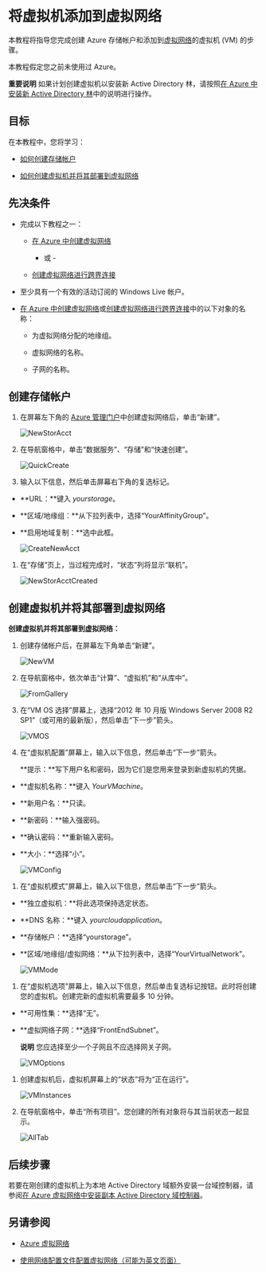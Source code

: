 <properties linkid="manage-services-add-a-vm-to-a-virtual-network" urlDisplayName="Add a VM to virtual network" pageTitle="将虚拟机添加到虚拟网络 &ndash; Azure" metaKeywords="" description="本教程将教您如何创建存储帐户和添加到 Azure 虚拟网络的虚拟机 (VM)。" metaCanonical="" services="virtual-machines,virtual-network" documentationCenter="" title="将虚拟机添加到虚拟网络" authors="" solutions="" manager="" editor="" />
<tags ms.service="virtual-machines,virtual-network"
    ms.date="11/21/2014"
    wacn.date="04/11/2015"
    />

# 将虚拟机添加到虚拟网络

<!--SOMEWHERE IN THIS TUTORIAL I NEED TO XREF TO THE OTHER VMACHINE TUTORIAL -->

本教程将指导您完成创建 Azure 存储帐户和添加到[虚拟网络][虚拟网络]的虚拟机 (VM) 的步骤。

本教程假定您之前未使用过 Azure。

<div class="dev-callout">

**重要说明**
如果计划创建虚拟机以安装新 Active Directory 林，请按照[在 Azure 中安装新 Active Directory 林][在 Azure 中安装新 Active Directory 林]中的说明进行操作。

</div>

## 目标

在本教程中，您将学习：

-   [如何创建存储帐户][如何创建存储帐户]

-   [如何创建虚拟机并将其部署到虚拟网络][如何创建虚拟机并将其部署到虚拟网络]

## 先决条件

-   完成以下教程之一：

    -   [在 Azure 中创建虚拟网络][在 Azure 中创建虚拟网络]

        - 或 -

    -   [创建虚拟网络进行跨界连接][创建虚拟网络进行跨界连接]

-   至少具有一个有效的活动订阅的 Windows Live 帐户。

-   [在 Azure 中创建虚拟网络][在 Azure 中创建虚拟网络]或[创建虚拟网络进行跨界连接][创建虚拟网络进行跨界连接]中的以下对象的名称：

    -   为虚拟网络分配的地缘组。

    -   虚拟网络的名称。

    -   子网的名称。

## <a name="CreateStorageAcct">创建存储帐户</a>

1.  在屏幕左下角的 [Azure 管理门户][Azure 管理门户]中创建虚拟网络后，单击“新建”。

    ![NewStorAcct][NewStorAcct]

2.  在导航窗格中，单击“数据服务”、“存储”和“快速创建”。

    ![QuickCreate][QuickCreate]

3.  输入以下信息，然后单击屏幕右下角的复选标记。

-   **URL：**键入 *yourstorage*。

-   **区域/地缘组：**从下拉列表中，选择“YourAffinityGroup”。

-   **启用地域复制：**选中此框。

    ![CreateNewAcct][CreateNewAcct]

1.  在“存储”页上，当过程完成时，“状态”列将显示“联机”。

    ![NewStorAcctCreated][NewStorAcctCreated]

## <a name="CreateVM">创建虚拟机并将其部署到虚拟网络</a>

**创建虚拟机并将其部署到虚拟网络：**

1.  创建存储帐户后，在屏幕左下角单击“新建”。

    ![NewVM][NewVM]

2.  在导航窗格中，依次单击“计算”、“虚拟机”和“从库中”。

    ![FromGallery][FromGallery]

3.  在“VM OS 选择”屏幕上，选择“2012 年 10 月版 Windows Server 2008 R2 SP1”（或可用的最新版），然后单击“下一步”箭头。

    ![VMOS][VMOS]

4.  在“虚拟机配置”屏幕上，输入以下信息，然后单击“下一步”箭头。
    <!-- SHOULD WE TELL USERS TO WRITE DOWN USER NAME AND PASS?? -->

    **提示：**写下用户名和密码，因为它们是您用来登录到新虚拟机的凭据。

-   **虚拟机名称：**键入 *YourVMachine*。

-   **新用户名：**只读。

-   **新密码：**输入强密码。

-   **确认密码：**重新输入密码。

-   **大小：**选择“小”。

    ![VMConfig][VMConfig]

1.  在“虚拟机模式”屏幕上，输入以下信息，然后单击“下一步”箭头。

-   **独立虚拟机：**将此选项保持选定状态。

-   **DNS 名称：**键入 *yourcloudapplication*。

-   **存储帐户：**选择“yourstorage”。

-   **区域/地缘组/虚拟网络：**从下拉列表中，选择“YourVirtualNetwork”。

    ![VMMode][VMMode]

1.  在“虚拟机选项”屏幕上，输入以下信息，然后单击复选标记按钮。此时将创建您的虚拟机。创建完新的虚拟机需要最多 10 分钟。
    <!-- CONFIRM HOW LONG IT CAN TAKE ON AVG FOR VMACHINE TO BE CREATED -->

-   **可用性集：**选择“无”。

-   **虚拟网络子网：**选择“FrontEndSubnet”。

    <div class="dev-callout">

    **说明**
    您应选择至少一个子网且不应选择网关子网。

    </div>

    ![VMOptions][VMOptions]

1.  创建虚拟机后，虚拟机屏幕上的“状态”将为“正在运行”。

    ![VMInstances][VMInstances]

2.  在导航窗格中，单击“所有项目”。您创建的所有对象将与其当前状态一起显示。

    ![AllTab][AllTab]

## 后续步骤

若要在刚创建的虚拟机上为本地 Active Directory 域额外安装一台域控制器，请参阅[在 Azure 虚拟网络中安装副本 Active Directory 域控制器][在 Azure 虚拟网络中安装副本 Active Directory 域控制器]。

## 另请参阅

-   [Azure 虚拟网络][虚拟网络]

-   [使用网络配置文件配置虚拟网络（可能为英文页面）][使用网络配置文件配置虚拟网络（可能为英文页面）]

<!-- LINKS -->

  [虚拟网络]: http://msdn.microsoft.com/zh-cn/library/azure/jj156007.aspx
  [在 Azure 中安装新 Active Directory 林]: /documentation/articles/active-directory-forest
  [如何创建存储帐户]: #CreateStorageAcct
  [如何创建虚拟机并将其部署到虚拟网络]: #CreateVM
  [在 Azure 中创建虚拟网络]: /manage/services/networking/create-a-virtual-network/
  [创建虚拟网络进行跨界连接]: /manage/services/networking/cross-premises-connectivity/
  [Azure 管理门户]: http://manage.windowsazure.cn/
  [NewStorAcct]: ./media/virtual-networks-add-virtual-machine/VNTut3_01_NewStorageAccount.png
  [QuickCreate]: ./media/virtual-networks-add-virtual-machine/VNTut3_02_StorageAcct_QuickCreate.png
  [CreateNewAcct]: ./media/virtual-networks-add-virtual-machine/VNTut3_03_CreateNewStorageAccount.png
  [NewStorAcctCreated]: ./media/virtual-networks-add-virtual-machine/VNTut3_04_NewStorageAcctCreated.png
  [NewVM]: ./media/virtual-networks-add-virtual-machine/VNTut3_05_NewVM.png
  [FromGallery]: ./media/virtual-networks-add-virtual-machine/VNTut3_06_VM_FromGallery.png
  [VMOS]: ./media/virtual-networks-add-virtual-machine/VNTut3_07_VMOSSelect_Win2008R2.png
  [VMConfig]: ./media/virtual-networks-add-virtual-machine/VNTut3_08_VMConfig.png
  [VMMode]: ./media/virtual-networks-add-virtual-machine/VNTut3_09_VMMode.png
  [VMOptions]: ./media/virtual-networks-add-virtual-machine/VNTut3_10_VMOptions.png
  [VMInstances]: ./media/virtual-networks-add-virtual-machine/VNTut3_11_VMInstances.png
  [AllTab]: ./media/virtual-networks-add-virtual-machine/VNTut3_12_AllTab.png
  [在 Azure 虚拟网络中安装副本 Active Directory 域控制器]: /manage/services/networking/replica-domain-controller/
  [使用网络配置文件配置虚拟网络（可能为英文页面）]: http://msdn.microsoft.com/zh-cn/library/azure/jj156097.aspx
